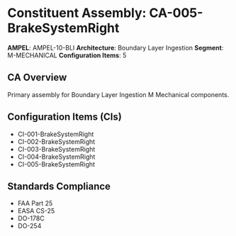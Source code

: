 # Constituent Assembly: CA-005-BrakeSystemRight

**AMPEL**: AMPEL-10-BLI
**Architecture**: Boundary Layer Ingestion
**Segment**: M-MECHANICAL
**Configuration Items**: 5

## CA Overview
Primary assembly for Boundary Layer Ingestion M Mechanical components.

## Configuration Items (CIs)
- CI-001-BrakeSystemRight
- CI-002-BrakeSystemRight
- CI-003-BrakeSystemRight
- CI-004-BrakeSystemRight
- CI-005-BrakeSystemRight

## Standards Compliance
- FAA Part 25
- EASA CS-25
- DO-178C
- DO-254
